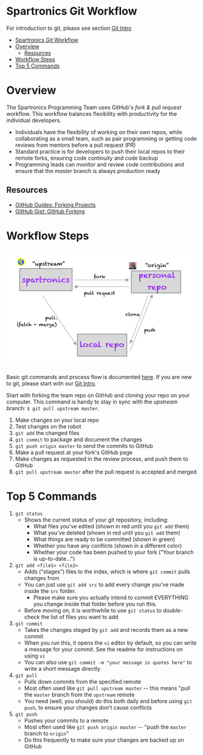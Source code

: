 # Spartronics Git Workflow

For introduction to git, please see section [Git Intro](../git_intro/README.md)

<!-- TOC -->

- [Spartronics Git Workflow](#spartronics-git-workflow)
- [Overview](#overview)
    - [Resources](#resources)
- [Workflow Steps](#workflow-steps)
- [Top 5 Commands](#top-5-commands)

<!-- /TOC -->

# Overview
The Spartronics Programming Team uses GitHub's _fork & pull request_ workflow.
This workflow balances flexibility with productivity for the individual developers.
* Individuals have the flexibility of working on their own repos, while
  collaborating as a small team, such as pair programming or getting code
  reviews from mentors before a pull request (PR)
* Standard practice is for developers to push their local repos to their
  remote forks, ensuring code continuity and code backup
* Programming leads can monitor and review code contributions and ensure
  that the _master_ branch is always production ready

## Resources
* [GitHub Guides: Forking Projects](https://guides.github.com/activities/forking/)
* [GitHub Gist: GitHub Forking](https://gist.github.com/Chaser324/ce0505fbed06b947d962)

# Workflow Steps
![Fork & PR Workflow](../git_intro/images/repos.png)

Basic git commands and process flow is documented [here](../git_intro/git_fundamentals.md#git-fork).
If you are new to git, please start with our [Git Intro](../git_intro/README.md).

Start with forking the team repo on GitHub and cloning your repo on your computer.
This command is handy to stay in sync with the _upstream_ branch: `$ git pull upstream master`.

1. Make changes on your local repo
2. Test changes on the robot
3. `git add` the changed files
4. `git commit` to package and document the changes
5. `git push origin master` to send the commits to GitHub
6. Make a pull request at your fork's GitHub page
7. Make changes as requested in the review process, and push them to GitHub
8. `git pull upstream master` after the pull request is accepted and merged

# Top 5 Commands
1. `git status`
    - Shows the current status of your git repository, including:
        - What files you've edited (shown in red until you `git add` them)
        - What you've deleted (shown in red until you `git add` them)
        - What things are ready to be committed (shown in green)
        - Whether you have any conflicts (shown in a different color)
        - Whether your code has been pushed to your fork ("Your branch is up-to-date...")
1. `git add <file1> <file2>`
    - Adds ("stages") files to the index, which is where `git commit` pulls changes from
    - You can just use `git add src` to add every change you've made inside the `src` folder.
        - Please make sure you actually intend to commit EVERYTHING you change inside that folder before you run this.
    - Before moving on, it is worthwhile to use `git status` to double-check the list of files you want to add
1. `git commit`
    - Takes the changes staged by `git add` and records them as a new commit
    - When you run this, it opens the `vi` editor by default, so you can write a message for your commit. See the readme for instructions on using `vi`
    - You can also use `git commit -m "your message in quotes here"` to write a short message directly
1. `git pull`
    - Pulls down commits from the specified remote
    - Most often used like `git pull upstream master` -- this means "pull the `master` branch from the `upstream` remote
    - You need (well, you should) do this both daily and before using `git push`, to ensure your changes don't cause conflicts
1. `git push`
    - Pushes your commits to a remote
    - Most often used like `git push origin master` -- "push the `master` branch to `origin`"
    - Do this frequently to make sure your changes are backed up on GitHub

